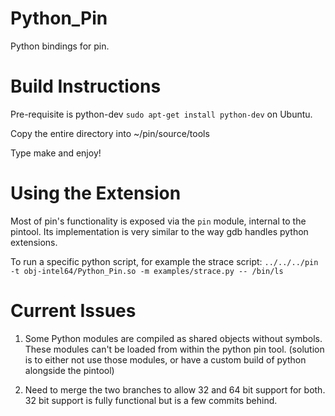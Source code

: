 Python_Pin
==========

Python bindings for pin.


# Build Instructions

Pre-requisite is python-dev `sudo apt-get install python-dev` on Ubuntu.

Copy the entire directory into ~/pin/source/tools

Type make and enjoy!


# Using the Extension
Most of pin's functionality is exposed via the `pin` module, internal to the pintool. Its implementation is very similar to the way gdb handles python extensions.

To run a specific python script, for example the strace script:
`../../../pin -t obj-intel64/Python_Pin.so -m examples/strace.py -- /bin/ls`


# Current Issues

1. Some Python modules are compiled as shared objects without symbols. These modules can't be loaded from within the python pin tool. (solution is to either not use those modules, or have a custom build of python alongside the pintool)

2. Need to merge the two branches to allow 32 and 64 bit support for both. 32 bit support is fully functional but is a few commits behind.
